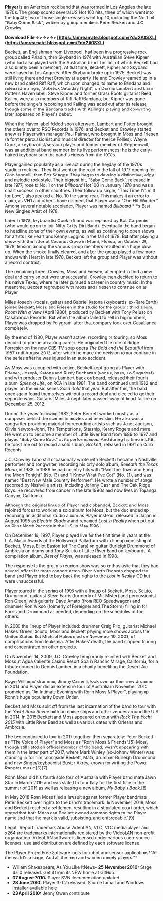 
 
**Player** is an American rock band that was formed in Los Angeles the late 1970s. The group scored several US Hot 100 hits, three of which went into the top 40; two of those single releases went top 10, including the No. 1 hit "Baby Come Back", written by group members Peter Beckett and J.C. Crowley.
 
**Download File ->>->>->> [https://amreamate.blogspot.com/?d=2A0SXL](https://amreamate.blogspot.com/?d=2A0SXL)**


 
Beckett, an Englishman from Liverpool, had been in a progressive rock group called Paladin, then Skyband in 1974 with Australian Steve Kipner (who had also played with the Australian band Tin Tin, of which Beckett had also briefly been a member). At that time, Beckett, Kipner and Skyband were based in Los Angeles. After Skyband broke up in 1975, Beckett was still living there and met Crowley at a party. He and Crowley teamed up in a new band called Riff Raff, which soon changed its name to Bandana and released a single, "Jukebox Saturday Night", on Dennis Lambert and Brian Potter's Haven label. Steve Kipner and former Grass Roots guitarist Reed Kailing were also members of Riff Raff/Bandana, but Kipner was gone before the single's recording and Kailing was aced out after its release, though some of the Bandana tracks with Kailing's playing and co-writing later appeared on Player's debut.
 
When the Haven label folded soon afterward, Lambert and Potter brought the others over to RSO Records in 1976, and Beckett and Crowley started anew as Player with manager Paul Palmer, who brought in Moss and Friesen (a former percussionist and musical director for the Ice Follies). Wayne Cook, a keyboardist/session player and former member of Steppenwolf, was an additional band member for its live performances; he is the curly-haired keyboardist in the band's videos from the 1970s.
 
Player gained popularity as a live act during the heyday of the 1970s stadium rock era. They first went on the road in the fall of 1977 opening for Gino Vannelli, then Boz Scaggs. They began to develop a distinctive, edgy and melodic rock style. Their biggest hit, "Baby Come Back", released in late 1977, rose to No. 1 on the *Billboard* Hot 100 in January 1978 and was a chart success in other countries. Their follow up single, "This Time I'm in It for Love", also peaked at No. 10 the same year. This makes it an error to claim, as VH1 and other's have claimed, that Player was a "One Hit Wonder." Among several notable accolades, Player was named *Billboard* *'*s Best New Singles Artist of 1978.
 
Later in 1978, keyboardist Cook left and was replaced by Bob Carpenter (who would go on to join Nitty Gritty Dirt Band). Eventually the band began to headline some of their own events, as well as continuing to open shows for artists like Heart and Kenny Loggins in the fall of 1978. But after playing a show with the latter at Coconut Grove in Miami, Florida, on October 29, 1978, tension among the various group members resulted in a huge blow up. When the smoke finally cleared, and after the group played a few more shows with Heart in late 1978, Beckett left the group and Player was without a record contract.

The remaining three, Crowley, Moss and Friesen, attempted to find a new deal and carry on but were unsuccessful. Crowley then decided to return to his native Texas, where he later pursued a career in country music. In the meantime, Beckett regrouped with Moss and Friesen to continue on as Player.
 
Miles Joseph (vocals, guitar) and Gabriel Katona (keyboards, ex-Rare Earth) joined Beckett, Moss and Friesen in the studio for the group's third album, *Room With a View* (April 1980), produced by Beckett with Tony Peluso on Casablanca Records. But when the album failed to sell in big numbers, Player was dropped by Polygram, after that company took over Casablanca completely.
 
By the end of 1980, Player wasn't active, recording or touring, so Moss decided to pursue an acting career. He originated the role of Ridge Forrester on the new CBS-TV soap opera *The Bold and the Beautiful* from 1987 until August 2012, after which he made the decision to not continue in the series after he was injured in an auto accident.
 
As Moss was occupied with acting, Beckett kept going as Player with Friesen, Joseph, Katona and Rusty Buchanan (vocals, bass, ex-Sugarloaf) and with producer Dennis Lambert back on board, released their fourth album, *Spies of Life*, on RCA in late 1981. The band continued until 1982 and played on the music series *Solid Gold* that year. But after this, the band once again found themselves without a record deal and elected to go their separate ways. Guitarist Miles Joseph later passed away of heart failure on December 25, 2012.
 
During the years following 1982, Peter Beckett worked mostly as a composer behind the scenes in movies and television. He also was a songwriter providing material for recording artists such as Janet Jackson, Olivia Newton-John, The Temptations, Starship, Kenny Rogers and more. He went on to become a member of Little River Band from 1989 to 1997 and played "Baby Come Back" at its performances. And during his time in LRB, he took time out to record a solo album, *Beckett*, released in 1991 on Curb Records.
 
J.C. Crowley (who still occasionally wrote with Beckett) became a Nashville performer and songwriter, recording his only solo album, *Beneath the Texas Moon*, in 1988. In 1989 he had country hits with "Paint the Town and Hang the Moon Tonight" (No. 13) and "I Know What I've Got" (No. 21), and was named "Best New Male Country Performer". He wrote a number of songs recorded by Nashville artists, including Johnny Cash and The Oak Ridge Boys. He recovered from cancer in the late 1990s and now lives in Topanga Canyon, California.
 
Although the original lineup of Player had disbanded, Beckett and Moss rejoined forces to work on a solo album for Moss, but the duo ended up recording an additional studio album as Player instead, released in Japan in August 1995 as *Electric Shadow* and renamed *Lost in Reality* when put out on River North Records in the U.S. in May 1996.
 
On December 16, 1997, Player played live for the first time in years at the L.A. Music Awards at the Hollywood Palladium with a lineup consisting of Beckett, Moss, Elliot Easton (of The Cars) on guitar, Burleigh Drummond of Ambrosia on drums and Tony Sciuto of Little River Band on keyboards. A compilation album, *Best of Player*, was released in 1998.
 
The response to the group's reunion show was so enthusiastic that they had several offers for more concert dates. River North Records dropped the band and Player tried to buy back the rights to the *Lost in Reality* CD but were unsuccessful.
 
Player toured in the spring of 1998 with a lineup of Beckett, Moss, Sciuto, Drummond, guitarist Steve Farris (formerly of Mr. Mister) and percussionist Ron Green, with guitarist Dave Amato (from REO Speedwagon) and drummer Ron Wikso (formerly of Foreigner and The Storm) filling in for Farris and Drummond as needed, depending on the schedules of the others.
 
In 2000 the lineup of Player included: drummer Craig Pilo, guitarist Michael Hakes, Green, Sciuto, Moss and Beckett playing more shows across the United States. But Michael Hakes died on November 19, 2003, of complications from leukemia. After Hakes' death, the band stopped touring and concentrated on other projects.
 
On November 14, 2009, J.C. Crowley temporarily reunited with Beckett and Moss at Agua Caliente Casino Resort Spa in Rancho Mirage, California, for a tribute concert to Dennis Lambert in a charity benefiting the Desert Arc Foundation.
 
Roger Williams' drummer, Jimmy Carnelli, took over as their new drummer in 2014 and Player did an extensive tour of Australia in November 2014 promoted as "An Intimate Evening with Ronn Moss & Player", playing up Ronn's huge popularity Down Under.
 
Beckett and Moss split off from the last incarnation of the band to tour with the *Yacht Rock Revue* both on cruise ships and other venues around the U.S in 2014. In 2015 Beckett and Moss appeared on tour with *Rock The Yacht 2015* with Little River Band as well as various dates with Orleans and Ambrosia.
 
The two continued to tour in 2017 together, then separately: Peter Beckett as "The Voice of Player" and Moss as "Ronn Moss & Friends".[5] Moss, though still listed an official member of the band, wasn't appearing with them in the latter part of 2017, where Mark Winley (ex-Johnny Winter) was standing in for him, alongside Beckett, Math, drummer Burleigh Drummond and new Singer/keyboardist Buster Akrey, known for writing the Power Rangers music.[6][7]
 
Ronn Moss did his fourth solo tour of Australia with Player band mate Jawn Star in March 2019 and was slated to tour Italy for the first time in the summer of 2019 as well as releasing a new album, *My Baby's Back*.[8]
 
In May 2018 Ronn Moss filed a lawsuit against former Player bandmate Peter Beckett over rights to the band's trademark. In November 2018, Moss and Beckett reached a settlement resulting in a stipulated court order, which stated that both Moss and Beckett owned common rights to the Player name and that the mark is valid, subsisting, and enforceable."[9]
 
Legal | Report Trademark Abuse
 VideoLAN, VLC, VLC media player and x264 are trademarks internationally registered by the VideoLAN non-profit organization.
 VideoLAN software is licensed under various open-source licenses: use and distribution are defined by each software license.
 
The Player ProjectFree Software tools for robot and sensor applications*"All the world's a stage, And all the men and women merely players."*
- William Shakespeare, As You Like ItNews- **25 November 2010:** Stage 4.0.0 released. Get it from its NEW home at GitHub.
- **07 August 2010:** Player SVN documentation updated.
- **28 June 2010:** Player 3.0.2 released. Source tarball and Windows installer available here
- **23 April 2010:** Jenny Owen contribute